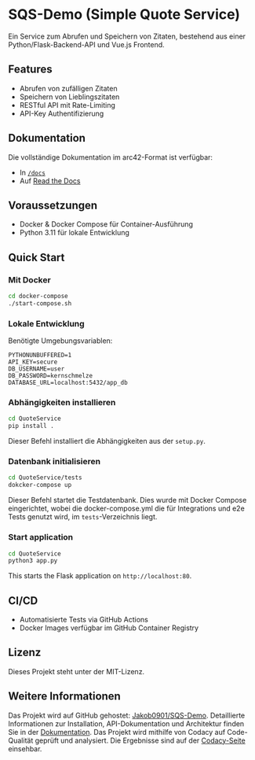 # SQS-Demo (Simple Quote Service)

Ein Service zum Abrufen und Speichern von Zitaten, bestehend aus einer Python/Flask-Backend-API und Vue.js Frontend.

## Features

- Abrufen von zufälligen Zitaten
- Speichern von Lieblingszitaten
- RESTful API mit Rate-Limiting
- API-Key Authentifizierung

## Dokumentation

Die vollständige Dokumentation im arc42-Format ist verfügbar:

- In [`/docs`](https://sqs-demo.readthedocs.io/en/latest/arc42/arc42-documentation-EN/#)
- Auf [Read the Docs](https://sqs-demo.readthedocs.io/)

## Voraussetzungen

- Docker & Docker Compose für Container-Ausführung
- Python 3.11 für lokale Entwicklung

## Quick Start

### Mit Docker

```bash
cd docker-compose
./start-compose.sh
```

### Lokale Entwicklung

Benötigte Umgebungsvariablen:

```env
PYTHONUNBUFFERED=1
API_KEY=secure
DB_USERNAME=user
DB_PASSWORD=kernschmelze
DATABASE_URL=localhost:5432/app_db
```

### Abhängigkeiten installieren

```bash
cd QuoteService
pip install .
```

Dieser Befehl installiert die Abhängigkeiten aus der `setup.py`.

### Datenbank initialisieren

```bash
cd QuoteService/tests
dokcker-compose up
```

Dieser Befehl startet die Testdatenbank. 
Dies wurde mit Docker Compose eingerichtet, wobei die docker-compose.yml die für Integrations und e2e Tests genutzt wird, im `tests`-Verzeichnis liegt.

### Start application

```bash
cd QuoteService
python3 app.py
```

This starts the Flask application on `http://localhost:80`.

## CI/CD

- Automatisierte Tests via GitHub Actions
- Docker Images verfügbar im GitHub Container Registry

## Lizenz

Dieses Projekt steht unter der MIT-Lizenz.

## Weitere Informationen

Das Projekt wird auf GitHub gehostet: [Jakob0901/SQS-Demo](https://github.com/Jakob0901/SQS-Demo).
Detaillierte Informationen zur Installation, API-Dokumentation und Architektur finden Sie in der [Dokumentation](https://sqs-demo.readthedocs.io/).
Das Projekt wird mithilfe von Codacy auf Code-Qualität geprüft und analysiert. Die Ergebnisse sind auf der [Codacy-Seite](https://app.codacy.com/gh/Jakob0901/SQS-Demo/dashboard/) einsehbar.
